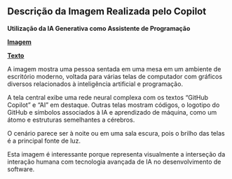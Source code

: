 ## Descrição da Imagem Realizada pelo Copilot
**Utilização da IA Generativa como Assistente de Programação**

**[Imagem](/outputs/UtilizaçãodaIAGenerativacomoAssistentedeProgramacao.png)**

**[Texto](/inputs/UtilizaçãodaIAGenerativacomoAssistentedeProgramação.md)**

A imagem mostra uma pessoa sentada em uma mesa em um ambiente de escritório moderno, voltada para várias telas de computador com gráficos diversos relacionados à inteligência artificial e programação.

A tela central exibe uma rede neural complexa com os textos “GitHub Copilot” e “AI” em destaque. Outras telas mostram códigos, o logotipo do GitHub e símbolos associados à IA e aprendizado de máquina, como um átomo e estruturas semelhantes a cérebros.

O cenário parece ser à noite ou em uma sala escura, pois o brilho das telas é a principal fonte de luz.

Esta imagem é interessante porque representa visualmente a interseção da interação humana com tecnologia avançada de IA no desenvolvimento de software.
